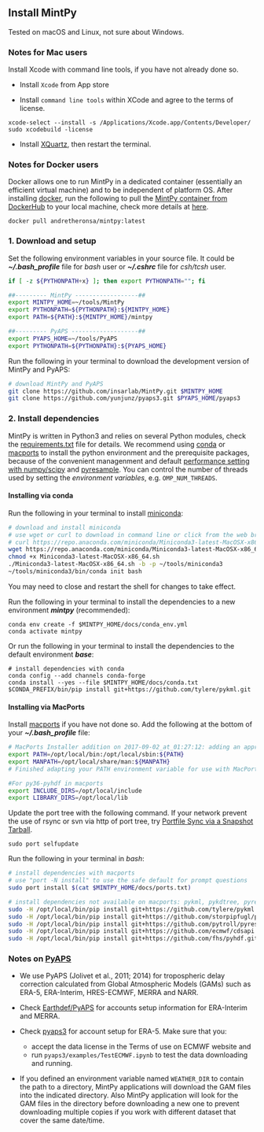 ## Install MintPy

Tested on macOS and Linux, not sure about Windows.

### Notes for Mac users ###

Install Xcode with command line tools, if you have not already done so.

+ Install `Xcode` from App store

+ Install `command line tools` within XCode and agree to the terms of license.

```
xcode-select --install -s /Applications/Xcode.app/Contents/Developer/
sudo xcodebuild -license
```

+ Install [XQuartz](https://www.xquartz.org), then restart the terminal.

### Notes for Docker users ###

Docker allows one to run MintPy in a dedicated container (essentially an efficient virtual machine) and to be independent of platform OS. After installing [docker](https://docs.docker.com/install/), run the following to pull the [MintPy container from DockerHub](https://hub.docker.com/r/andretheronsa/mintpy) to your local machine, check more details at [here](docker.md).

```
docker pull andretheronsa/mintpy:latest
```

### 1. Download and setup ###

Set the following environment variables in your source file. It could be **_~/.bash_profile_** file for _bash_ user or **_~/.cshrc_** file for _csh/tcsh_ user.

```bash
if [ -z ${PYTHONPATH+x} ]; then export PYTHONPATH=""; fi

##--------- MintPy ------------------##
export MINTPY_HOME=~/tools/MintPy
export PYTHONPATH=${PYTHONPATH}:${MINTPY_HOME}
export PATH=${PATH}:${MINTPY_HOME}/mintpy

##--------- PyAPS -------------------##
export PYAPS_HOME=~/tools/PyAPS
export PYTHONPATH=${PYTHONPATH}:${PYAPS_HOME}
```

Run the following in your terminal to download the development version of MintPy and PyAPS:

```bash
# download MintPy and PyAPS
git clone https://github.com/insarlab/MintPy.git $MINTPY_HOME
git clone https://github.com/yunjunz/pyaps3.git $PYAPS_HOME/pyaps3
```

### 2. Install dependencies ###

MintPy is written in Python3 and relies on several Python modules, check the [requirements.txt](https://github.com/insarlab/MintPy/blob/main/docs/requirements.txt) file for details. We recommend using [conda](https://docs.conda.io/en/latest/miniconda.html) or [macports](https://www.macports.org/install.php) to install the python environment and the prerequisite packages, because of the convenient managenment and default [performance setting with numpy/scipy](http://markus-beuckelmann.de/blog/boosting-numpy-blas.html) and [pyresample](https://pyresample.readthedocs.io/en/latest/installation.html#using-pykdtree). You can control the number of threads used by setting the _environment variables_, e.g. `OMP_NUM_THREADS`.

#### Installing via conda ####

Run the following in your terminal to install [miniconda](https://docs.conda.io/en/latest/miniconda.html):

```bash
# download and install miniconda
# use wget or curl to download in command line or click from the web brower
# curl https://repo.anaconda.com/miniconda/Miniconda3-latest-MacOSX-x86_64.sh -o Miniconda3-latest-MacOSX-x86_64.sh
wget https://repo.anaconda.com/miniconda/Miniconda3-latest-MacOSX-x86_64.sh
chmod +x Miniconda3-latest-MacOSX-x86_64.sh
./Miniconda3-latest-MacOSX-x86_64.sh -b -p ~/tools/miniconda3
~/tools/miniconda3/bin/conda init bash
```

You may need to close and restart the shell for changes to take effect.

Run the following in your terminal to install the dependencies to a new environment _**mintpy**_ (recommended):

```
conda env create -f $MINTPY_HOME/docs/conda_env.yml
conda activate mintpy
```

Or run the following in your terminal to install the dependencies to the default environment _**base**_:

```
# install dependencies with conda
conda config --add channels conda-forge
conda install --yes --file $MINTPY_HOME/docs/conda.txt
$CONDA_PREFIX/bin/pip install git+https://github.com/tylere/pykml.git
```

#### Installing via MacPorts ####

Install [macports](https://www.macports.org/install.php) if you have not done so. Add the following at the bottom of your **_~/.bash_profile_** file:

```bash
# MacPorts Installer addition on 2017-09-02_at_01:27:12: adding an appropriate PATH variable for use with MacPorts.
export PATH=/opt/local/bin:/opt/local/sbin:${PATH}
export MANPATH=/opt/local/share/man:${MANPATH}
# Finished adapting your PATH environment variable for use with MacPorts.

#For py36-pyhdf in macports
export INCLUDE_DIRS=/opt/local/include
export LIBRARY_DIRS=/opt/local/lib
```

Update the port tree with the following command. If your network prevent the use of rsync or svn via http of port tree, try [Portfile Sync via a Snapshot Tarball](https://trac.macports.org/wiki/howto/PortTreeTarball).

```
sudo port selfupdate
```

Run the following in your terminal in _bash_:

```bash
# install dependencies with macports
# use "port -N install" to use the safe default for prompt questions
sudo port install $(cat $MINTPY_HOME/docs/ports.txt)

# install dependencies not available on macports: pykml, pykdtree, pyresample, cdsapi, pyhdf
sudo -H /opt/local/bin/pip install git+https://github.com/tylere/pykml.git
sudo -H /opt/local/bin/pip install git+https://github.com/storpipfugl/pykdtree.git
sudo -H /opt/local/bin/pip install git+https://github.com/pytroll/pyresample.git
sudo -H /opt/local/bin/pip install git+https://github.com/ecmwf/cdsapi.git
sudo -H /opt/local/bin/pip install git+https://github.com/fhs/pyhdf.git
```

### Notes on [PyAPS](https://github.com/yunjunz/pyaps3) ###

+ We use PyAPS (Jolivet et al., 2011; 2014) for tropospheric delay correction calculated from Global Atmospheric Models (GAMs) such as ERA-5, ERA-Interim, HRES-ECMWF, MERRA and NARR.

+ Check [Earthdef/PyAPS](http://earthdef.caltech.edu/projects/pyaps/wiki/Main#) for accounts setup information for ERA-Interim and MERRA.

+ Check [pyaps3](https://github.com/yunjunz/pyaps3) for account setup for ERA-5. Make sure that you:
  - accept the data license in the Terms of use on ECMWF website and 
  - run `pyaps3/examples/TestECMWF.ipynb` to test the data downloading and running.

+ If you defined an environment variable named `WEATHER_DIR` to contain the path to a
directory, MintPy applications will download the GAM files into the indicated directory. Also MintPy
application will look for the GAM files in the directory before downloading a new one to prevent downloading
multiple copies if you work with different dataset that cover the same date/time.
